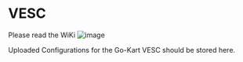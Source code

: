 # VESC
Please read the WiKi 
![image](https://github.com/Electric-Go-Kart/VESC/assets/101066043/ff0245c0-acd6-424c-b144-739bf9c34b17)

Uploaded Configurations for the Go-Kart VESC should be stored here.
